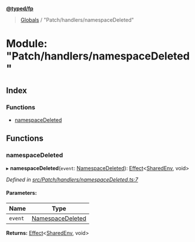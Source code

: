 **[@typed/fp](../README.md)**

> [Globals](../globals.md) / "Patch/handlers/namespaceDeleted"

# Module: "Patch/handlers/namespaceDeleted"

## Index

### Functions

* [namespaceDeleted](_patch_handlers_namespacedeleted_.md#namespacedeleted)

## Functions

### namespaceDeleted

▸ **namespaceDeleted**(`event`: [NamespaceDeleted](_shared_core_events_namespaceevent_.namespacedeleted.md)): [Effect](_effect_effect_.effect.md)\<[SharedEnv](../interfaces/_shared_core_services_sharedenv_.sharedenv.md), void>

*Defined in [src/Patch/handlers/namespaceDeleted.ts:7](https://github.com/TylorS/typed-fp/blob/41076ce/src/Patch/handlers/namespaceDeleted.ts#L7)*

#### Parameters:

Name | Type |
------ | ------ |
`event` | [NamespaceDeleted](_shared_core_events_namespaceevent_.namespacedeleted.md) |

**Returns:** [Effect](_effect_effect_.effect.md)\<[SharedEnv](../interfaces/_shared_core_services_sharedenv_.sharedenv.md), void>
